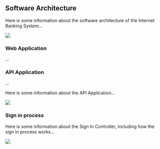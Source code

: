## Software Architecture

Here is some information about the software architecture of the Internet Banking System...

![](embed:Containers)

### Web Application
...

### API Application
...

Here is some information about the API Application...

![](embed:Components)

### Sign in process

Here is some information about the Sign In Controller, including how the sign in process works...

![](embed:SignIn)